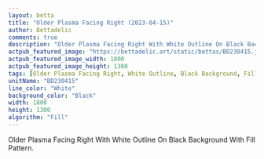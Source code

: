 ```yaml
---
layout: betta
title: "Older Plasma Facing Right (2023-04-15)"
author: Bettadelic
comments: true
description: "Older Plasma Facing Right With White Outline On Black Background With Fill Pattern."
actpub_featured_image: "https://bettadelic.art/static/bettas/BD230415.jpg"
actpub_featured_image_width: 1800
actpub_featured_image_height: 1300
tags: [Older Plasma Facing Right, White Outline, Black Background, Fill Pattern, April 2023]
unitName: "BD230415"
line_color: "White"
background_color: "Black"
width: 1800
height: 1300
algorithm: "Fill"
---
```


Older Plasma Facing Right With White Outline On Black Background With Fill Pattern.

